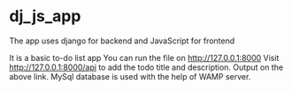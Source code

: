# dj_js_app
The app uses django for backend and JavaScript for frontend

It is a basic to-do list app
You can run the file on http://127.0.0.1:8000
Visit http://127.0.0.1:8000/api to add the todo title and description.
Output on the above link.
MySql database is used with the help of WAMP server.
